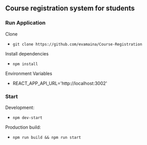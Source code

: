 ## Course registration system for students
### Run Application

Clone

- `git clone https://github.com/evamaina/Course-Registration` 

Install dependencies

- `npm install`

Environment Variables

- REACT_APP_API_URL='http://localhost:3002'

### Start

Development: 

- `npm dev-start`

Production build:

- `npm run build && npm run start`